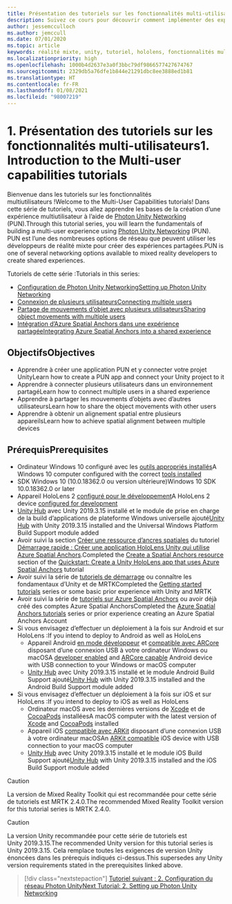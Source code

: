 ```yaml
---
title: Présentation des tutoriels sur les fonctionnalités multi-utilisateurs
description: Suivez ce cours pour découvrir comment implémenter des expériences multi-utilisateurs partagées dans une application HoloLens 2.
author: jessemcculloch
ms.author: jemccull
ms.date: 07/01/2020
ms.topic: article
keywords: réalité mixte, unity, tutoriel, hololens, fonctionnalités multi-utilisateurs, Photon, MRTK, mixed reality toolkit, UWP, ancres spatiales Azure
ms.localizationpriority: high
ms.openlocfilehash: 1000b4d2637e3a0f3bbc79df9866577427674767
ms.sourcegitcommit: 2329db5a76dfe1b844e21291dbc8ee3888ed1b81
ms.translationtype: HT
ms.contentlocale: fr-FR
ms.lasthandoff: 01/08/2021
ms.locfileid: "98007219"
---
```

# <a name="1-introduction-to-the-multi-user-capabilities-tutorials"></a><span data-ttu-id="bce89-104">1. Présentation des tutoriels sur les fonctionnalités multi-utilisateurs</span><span class="sxs-lookup"><span data-stu-id="bce89-104">1. Introduction to the Multi-user capabilities tutorials</span></span>

<span data-ttu-id="bce89-105">Bienvenue dans les tutoriels sur les fonctionnalités multiutilisateurs !</span><span class="sxs-lookup"><span data-stu-id="bce89-105">Welcome to the Multi-User Capabilities tutorials!</span></span> <span data-ttu-id="bce89-106">Dans cette série de tutoriels, vous allez apprendre les bases de la création d’une expérience multiutilisateur à l’aide de <a href="https://www.photonengine.com/PUN" target="_blank">Photon Unity Networking</a> (PUN).</span><span class="sxs-lookup"><span data-stu-id="bce89-106">Through this tutorial series, you will learn the fundamentals of building a multi-user experience using <a href="https://www.photonengine.com/PUN" target="_blank">Photon Unity Networking</a> (PUN).</span></span> <span data-ttu-id="bce89-107">PUN est l’une des nombreuses options de réseau que peuvent utiliser les développeurs de réalité mixte pour créer des expériences partagées.</span><span class="sxs-lookup"><span data-stu-id="bce89-107">PUN is one of several networking options available to mixed reality developers to create shared experiences.</span></span>

<span data-ttu-id="bce89-108">Tutoriels de cette série :</span><span class="sxs-lookup"><span data-stu-id="bce89-108">Tutorials in this series:</span></span>

* [<span data-ttu-id="bce89-109">Configuration de Photon Unity Networking</span><span class="sxs-lookup"><span data-stu-id="bce89-109">Setting up Photon Unity Networking</span></span>](mr-learning-sharing-02.md)
* [<span data-ttu-id="bce89-110">Connexion de plusieurs utilisateurs</span><span class="sxs-lookup"><span data-stu-id="bce89-110">Connecting multiple users</span></span>](mr-learning-sharing-03.md)
* [<span data-ttu-id="bce89-111">Partage de mouvements d’objet avec plusieurs utilisateurs</span><span class="sxs-lookup"><span data-stu-id="bce89-111">Sharing object movements with multiple users</span></span>](mr-learning-sharing-04.md)
* [<span data-ttu-id="bce89-112">Intégration d’Azure Spatial Anchors dans une expérience partagée</span><span class="sxs-lookup"><span data-stu-id="bce89-112">Integrating Azure Spatial Anchors into a shared experience</span></span>](mr-learning-sharing-05.md)

## <a name="objectives"></a><span data-ttu-id="bce89-113">Objectifs</span><span class="sxs-lookup"><span data-stu-id="bce89-113">Objectives</span></span>

* <span data-ttu-id="bce89-114">Apprendre à créer une application PUN et y connecter votre projet Unity</span><span class="sxs-lookup"><span data-stu-id="bce89-114">Learn how to create a PUN app and connect your Unity project to it</span></span>
* <span data-ttu-id="bce89-115">Apprendre à connecter plusieurs utilisateurs dans un environnement partagé</span><span class="sxs-lookup"><span data-stu-id="bce89-115">Learn how to connect multiple users in a shared experience</span></span>
* <span data-ttu-id="bce89-116">Apprendre à partager les mouvements d’objets avec d’autres utilisateurs</span><span class="sxs-lookup"><span data-stu-id="bce89-116">Learn how to share the object movements with other users</span></span>
* <span data-ttu-id="bce89-117">Apprendre à obtenir un alignement spatial entre plusieurs appareils</span><span class="sxs-lookup"><span data-stu-id="bce89-117">Learn how to achieve spatial alignment between multiple devices</span></span>

## <a name="prerequisites"></a><span data-ttu-id="bce89-118">Prérequis</span><span class="sxs-lookup"><span data-stu-id="bce89-118">Prerequisites</span></span>

* <span data-ttu-id="bce89-119">Ordinateur Windows 10 configuré avec les [outils appropriés installés](../../install-the-tools.md)</span><span class="sxs-lookup"><span data-stu-id="bce89-119">A Windows 10 computer configured with the correct [tools installed](../../install-the-tools.md)</span></span>
* <span data-ttu-id="bce89-120">SDK Windows 10 (10.0.18362.0 ou version ultérieure)</span><span class="sxs-lookup"><span data-stu-id="bce89-120">Windows 10 SDK 10.0.18362.0 or later</span></span>
* <span data-ttu-id="bce89-121">Appareil HoloLens 2 [configuré pour le développement](../../platform-capabilities-and-apis/using-visual-studio.md#enabling-developer-mode)</span><span class="sxs-lookup"><span data-stu-id="bce89-121">A HoloLens 2 device [configured for development](../../platform-capabilities-and-apis/using-visual-studio.md#enabling-developer-mode)</span></span>
* <span data-ttu-id="bce89-122"><a href="https://docs.unity3d.com/Manual/GettingStartedInstallingHub.html" target="_blank">Unity Hub</a> avec Unity 2019.3.15 installé et le module de prise en charge de la build d’applications de plateforme Windows universelle ajouté</span><span class="sxs-lookup"><span data-stu-id="bce89-122"><a href="https://docs.unity3d.com/Manual/GettingStartedInstallingHub.html" target="_blank">Unity Hub</a> with Unity 2019.3.15 installed and the Universal Windows Platform Build Support module added</span></span>
* <span data-ttu-id="bce89-123">Avoir suivi la section [Créer une ressource d’ancres spatiales](https://docs.microsoft.com/azure/spatial-anchors/quickstarts/get-started-unity-hololens#create-a-spatial-anchors-resource) du tutoriel [Démarrage rapide : Créer une application HoloLens Unity qui utilise Azure Spatial Anchors](https://docs.microsoft.com/azure/spatial-anchors/quickstarts/get-started-unity-hololens).</span><span class="sxs-lookup"><span data-stu-id="bce89-123">Completed the [Create a Spatial Anchors resource](https://docs.microsoft.com/azure/spatial-anchors/quickstarts/get-started-unity-hololens#create-a-spatial-anchors-resource) section of the [Quickstart: Create a Unity HoloLens app that uses Azure Spatial Anchors](https://docs.microsoft.com/azure/spatial-anchors/quickstarts/get-started-unity-hololens) tutorial</span></span>
* <span data-ttu-id="bce89-124">Avoir suivi la série de [tutoriels de démarrage](mr-learning-base-01.md) ou connaître les fondamentaux d’Unity et de MRTK</span><span class="sxs-lookup"><span data-stu-id="bce89-124">Completed the [Getting started tutorials](mr-learning-base-01.md) series or some basic prior experience with Unity and MRTK</span></span>
* <span data-ttu-id="bce89-125">Avoir suivi la série de [tutoriels sur Azure Spatial Anchors](mr-learning-asa-01.md) ou avoir déjà créé des comptes Azure Spatial Anchors</span><span class="sxs-lookup"><span data-stu-id="bce89-125">Completed the [Azure Spatial Anchors tutorials](mr-learning-asa-01.md) series or prior experience creating an Azure Spatial Anchors Account</span></span>
* <span data-ttu-id="bce89-126">Si vous envisagez d’effectuer un déploiement à la fois sur Android et sur HoloLens :</span><span class="sxs-lookup"><span data-stu-id="bce89-126">If you intend to deploy to Android as well as HoloLens</span></span>
  * <span data-ttu-id="bce89-127">Appareil Android <a href="https://developer.android.com/studio/debug/dev-options" target="_blank">en mode développeur</a> et <a href="https://developers.google.com/ar/discover/supported-devices" target="_blank">compatible avec ARCore</a> disposant d’une connexion USB à votre ordinateur Windows ou macOS</span><span class="sxs-lookup"><span data-stu-id="bce89-127">A <a href="https://developer.android.com/studio/debug/dev-options" target="_blank">developer enabled</a> and <a href="https://developers.google.com/ar/discover/supported-devices" target="_blank">ARCore capable</a> Android device with USB connection to your Windows or macOS computer</span></span>
  * <span data-ttu-id="bce89-128"><a href="https://docs.unity3d.com/Manual/GettingStartedInstallingHub.html" target="_blank">Unity Hub</a> avec Unity 2019.3.15 installé et le module Android Build Support ajouté</span><span class="sxs-lookup"><span data-stu-id="bce89-128"><a href="https://docs.unity3d.com/Manual/GettingStartedInstallingHub.html" target="_blank">Unity Hub</a> with Unity 2019.3.15 installed and the Android Build Support module added</span></span>
* <span data-ttu-id="bce89-129">Si vous envisagez d’effectuer un déploiement à la fois sur iOS et sur HoloLens :</span><span class="sxs-lookup"><span data-stu-id="bce89-129">If you intend to deploy to iOS as well as HoloLens</span></span>
  * <span data-ttu-id="bce89-130">Ordinateur macOS avec les dernières versions de <a href="https://geo.itunes.apple.com/us/app/xcode/id497799835?mt=12" target="_blank">Xcode</a> et de <a href="https://cocoapods.org" target="_blank">CocoaPods</a> installées</span><span class="sxs-lookup"><span data-stu-id="bce89-130">A macOS computer with the latest version of <a href="https://geo.itunes.apple.com/us/app/xcode/id497799835?mt=12" target="_blank">Xcode</a> and <a href="https://cocoapods.org" target="_blank">CocoaPods</a> installed</span></span>
  * <span data-ttu-id="bce89-131">Appareil iOS <a href="https://developer.apple.com/documentation/arkit/verifying_device_support_and_user_permission" target="_blank">compatible avec ARKit</a> disposant d’une connexion USB à votre ordinateur macOS</span><span class="sxs-lookup"><span data-stu-id="bce89-131">An <a href="https://developer.apple.com/documentation/arkit/verifying_device_support_and_user_permission" target="_blank">ARKit compatible</a> iOS device with USB connection to your macOS computer</span></span>
  * <span data-ttu-id="bce89-132"><a href="https://docs.unity3d.com/Manual/GettingStartedInstallingHub.html" target="_blank">Unity Hub</a> avec Unity 2019.3.15 installé et le module iOS Build Support ajouté</span><span class="sxs-lookup"><span data-stu-id="bce89-132"><a href="https://docs.unity3d.com/Manual/GettingStartedInstallingHub.html" target="_blank">Unity Hub</a> with Unity 2019.3.15 installed and the iOS Build Support module added</span></span>

> [!CAUTION]
> <span data-ttu-id="bce89-133">La version de Mixed Reality Toolkit qui est recommandée pour cette série de tutoriels est MRTK 2.4.0.</span><span class="sxs-lookup"><span data-stu-id="bce89-133">The recommended Mixed Reality Toolkit version for this tutorial series is MRTK 2.4.0.</span></span>

> [!CAUTION]
> <span data-ttu-id="bce89-134">La version Unity recommandée pour cette série de tutoriels est Unity 2019.3.15.</span><span class="sxs-lookup"><span data-stu-id="bce89-134">The recommended Unity version for this tutorial series is Unity 2019.3.15.</span></span> <span data-ttu-id="bce89-135">Cela remplace toutes les exigences de version Unity énoncées dans les prérequis indiqués ci-dessus.</span><span class="sxs-lookup"><span data-stu-id="bce89-135">This supersedes any Unity version requirements stated in the prerequisites linked above.</span></span>

> [!div class="nextstepaction"]
> [<span data-ttu-id="bce89-136">Tutoriel suivant : 2. Configuration du réseau Photon Unity</span><span class="sxs-lookup"><span data-stu-id="bce89-136">Next Tutorial: 2. Setting up Photon Unity Networking</span></span>](mr-learning-sharing-02.md)
